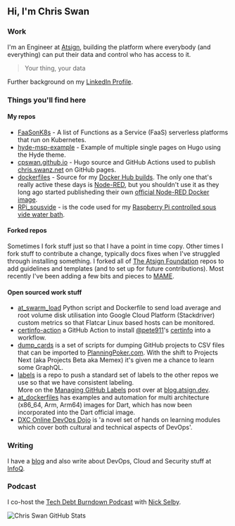 ## Hi, I'm Chris Swan

### Work

I'm an Engineer at [Atsign](https://atsign.com/), building the
platform where everybody (and everything) can put their data and
control who has access to it.

> Your thing, your data

Further background on my [LinkedIn Profile](http://linkedin.com/in/chrisswan).

### Things you'll find here

#### My repos

* [FaaSonK8s](https://github.com/cpswan/FaaSonK8s) - A list of Functions as
a Service (FaaS) serverless platforms that run on Kubernetes.
* [hyde-msp-example](https://github.com/cpswan/hyde-msp-example) - Example
of multiple single pages on Hugo using the Hyde theme.
* [cpswan.github.io](https://github.com/cpswan/cpswan.github.io) - Hugo
source and GitHub Actions used to publish
[chris.swanz.net](https://chris.swanz.net/) on GitHub pages.
* [dockerfiles](https://github.com/cpswan/dockerfiles) - Source for my
[Docker Hub builds](https://hub.docker.com/u/cpswan).
The only one that's really active these days is
[Node-RED](https://hub.docker.com/r/cpswan/node-red),
but you shouldn't use it as they long ago started publisheding their own
[official Node-RED Docker image](https://hub.docker.com/r/nodered/node-red).
* [RPi_sousvide](https://github.com/cpswan/RPi_sousvide) - is the code used
for my [Raspberry Pi controlled sous vide water bath](http://blog.thestateofme.com/2013/03/31/raspberry-pi-sous-vide-water-bath/).

#### Forked repos

Sometimes I fork stuff just so that I have a point in time copy. Other times
I fork stuff to contribute a change, typically docs fixes when I've struggled
through installing something. I forked all of
[The Atsign Foundation](https://github.com/atsign-foundation) repos to add
guidelines and templates (and to set up for future contributions).
Most recently I've been adding a few bits and pieces to
[MAME](https://github.com/cpswan/mame).

#### Open sourced work stuff

* [at_swarm_load](https://github.com/atsign-company/at_swarm_load)
Python script and Dockerfile to send load average and root volume
disk utilisation into Google Cloud Platform (Stackdriver) custom
metrics so that Flatcar Linux based hosts can be monitored.
* [certinfo-action](https://github.com/marketplace/actions/install-certinfo)
a GitHub Action to install [@pete911](https://github.com/pete911)'s
[certinfo](https://github.com/pete911/certinfo) into a workflow.
* [dump_cards](https://github.com/atsign-company/dump_cards) is a set of
scripts for dumping GitHub projects to CSV files that can be imported to
[PlanningPoker.com](https://planningpoker.com). With the shift to Projects
Next (aka Projects Beta aka Memex) it's given me a chance to learn some
GraphQL.
* [labels](https://github.com/atsign-company/labels) is a repo to push a
standard set of labels to the other repos we use so that we have consistent
labeling.  
More on the [Managing GitHub Labels](https://blog.atsign.dev/managing-github-labels-cknkggyk600utcqs144h8apz9) post over at
[blog.atsign.dev](https://blog.atsign.dev/).
* [at_dockerfiles](https://github.com/atsign-company/at_dockerfiles) has
examples and automation for multi architecture (x86_64, Arm, Arm64) images
for Dart, which has now been incorporated into the Dart official image.
* [DXC Online DevOps Dojo](https://dxc-technology.github.io/about-devops-dojo/)
is 'a novel set of hands on learning modules which cover both cultural and
technical aspects of DevOps'.

### Writing

I have a [blog](http://blog.thestateofme.com/) and also write about DevOps,
Cloud and Security stuff at [InfoQ](https://www.infoq.com/profile/Chris-Swan/).

### Podcast

I co-host the [Tech Debt Burndown Podcast](https://techdebtburndown.com/)
with [Nick Selby](https://github.com/nselby).

![Chris Swan GitHub Stats](https://github-readme-stats-gs92l2elb-cpswan.vercel.app/api?username=cpswan&count_private=true)
